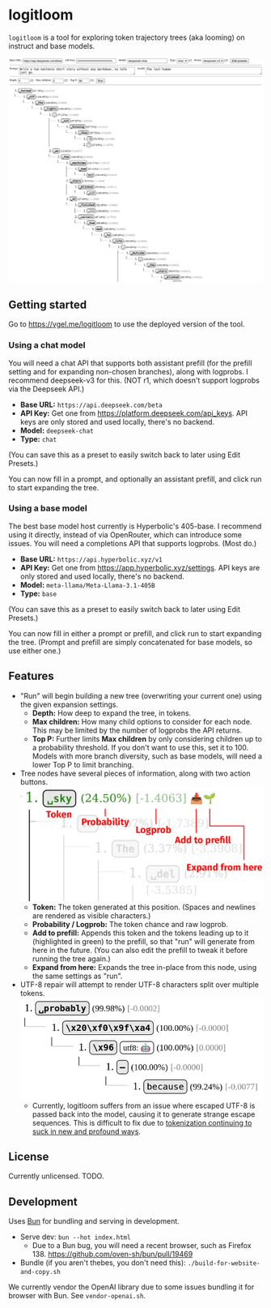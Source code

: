 # logitloom

`logitloom` is a tool for exploring token trajectory trees (aka looming) on instruct and base models.

![Screenshot of logitloom](media/hero.png)

## Getting started

Go to https://vgel.me/logitloom to use the deployed version of the tool.

### Using a chat model

You will need a chat API that supports both assistant prefill (for the prefill setting and for expanding non-chosen branches), along with logprobs. I recommend deepseek-v3 for this. (NOT r1, which doesn't support logprobs via the Deepseek API.)

* **Base URL:** `https://api.deepseek.com/beta`
* **API Key:** Get one from https://platform.deepseek.com/api_keys. API keys are only stored and used locally, there's no backend.
* **Model:** `deepseek-chat`
* **Type:** `chat`

(You can save this as a preset to easily switch back to later using Edit Presets.)

You can now fill in a prompt, and optionally an assistant prefill, and click run to start expanding the tree.

### Using a base model

The best base model host currently is Hyperbolic's 405-base. I recommend using it directly, instead of via OpenRouter, which can introduce some issues. You will need a completions API that supports logprobs. (Most do.)

* **Base URL:** `https://api.hyperbolic.xyz/v1`
* **API Key:** Get one from https://app.hyperbolic.xyz/settings. API keys are only stored and used locally, there's no backend.
* **Model:** `meta-llama/Meta-Llama-3.1-405B`
* **Type:** `base`

(You can save this as a preset to easily switch back to later using Edit Presets.)

You can now fill in either a prompt or prefill, and click run to start expanding the tree. (Prompt and prefill are simply concatenated for base models, so use either one.)

## Features

* "Run" will begin building a new tree (overwriting your current one) using the given expansion settings.
    * **Depth:** How deep to expand the tree, in tokens.
    * **Max children:** How many child options to consider for each node. This may be limited by the number of logprobs the API returns.
    * **Top P:** Further limits **Max children** by only considering children up to a probability threshold. If you don't want to use this, set it to 100. Models with more branch diversity, such as base models, will need a lower Top P to limit branching.
* Tree nodes have several pieces of information, along with two action buttons. ![Tree node screenshot](media/node-chips.png)
    * **Token:** The token generated at this position. (Spaces and newlines are rendered as visible characters.)
    * **Probability / Logprob:** The token chance and raw logprob.
    * **Add to prefill:** Appends this token and the tokens leading up to it (highlighted in green) to the prefill, so that "run" will generate from here in the future. (You can also edit the prefill to tweak it before running the tree again.)
    * **Expand from here:** Expands the tree in-place from this node, using the same settings as "run".
* UTF-8 repair will attempt to render UTF-8 characters split over multiple tokens. ![UTF-8 repair screenshot](media/utf8-repair.png)
    * Currently, logitloom suffers from an issue where escaped UTF-8 is passed back into the model, causing it to generate strange escape sequences. This is difficult to fix due to [tokenization continuing to suck in new and profound ways](https://x.com/voooooogel/status/1920032451197317430).

## License

Currently unlicensed. TODO.

## Development

Uses [Bun](bun.sh) for bundling and serving in development.

* Serve dev: `bun --hot index.html`
    * Due to a Bun bug, you will need a recent browser, such as Firefox 138. https://github.com/oven-sh/bun/pull/19469
* Bundle (if you aren't thebes, you don't need this): `./build-for-website-and-copy.sh`

We currently vendor the OpenAI library due to some issues bundling it for browser with Bun. See `vendor-openai.sh`.